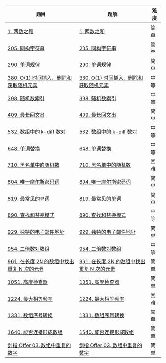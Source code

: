 | 题目                                                         | 题解                                                         | 难度 |
| ------------------------------------------------------------ | ------------------------------------------------------------ | ---- |
| [1. 两数之和](https://leetcode.cn/problems/two-sum/)         | [1. 两数之和](https://github.com/ZonzeeLi/LeetCode/blob/master/index/1-10/1.%20%E4%B8%A4%E6%95%B0%E4%B9%8B%E5%92%8C.md) | 简单 |
| [205. 同构字符串](https://leetcode.cn/problems/isomorphic-strings/) | [205. 同构字符串](https://github.com/ZonzeeLi/LeetCode/blob/master/index/201-210/205.%20%E5%90%8C%E6%9E%84%E5%AD%97%E7%AC%A6%E4%B8%B2.md) | 简单 |
| [290. 单词规律](https://leetcode.cn/problems/word-pattern/)  | [290. 单词规律](https://github.com/ZonzeeLi/LeetCode/blob/master/index/281-290/290.%20%E5%8D%95%E8%AF%8D%E8%A7%84%E5%BE%8B.md) | 简单 |
| [380. O(1) 时间插入、删除和获取随机元素](https://leetcode-cn.com/problems/insert-delete-getrandom-o1/) | [380. O(1) 时间插入、删除和获取随机元素](https://github.com/ZonzeeLi/LeetCode/blob/master/index/371-380/380.%20O(1)%20%E6%97%B6%E9%97%B4%E6%8F%92%E5%85%A5%E3%80%81%E5%88%A0%E9%99%A4%E5%92%8C%E8%8E%B7%E5%8F%96%E9%9A%8F%E6%9C%BA%E5%85%83%E7%B4%A0.md) | 中等 |
| [398. 随机数索引](https://leetcode-cn.com/problems/random-pick-index/) | [398. 随机数索引](https://github.com/ZonzeeLi/LeetCode/blob/master/index/391-400/398.%20%E9%9A%8F%E6%9C%BA%E6%95%B0%E7%B4%A2%E5%BC%95.md) | 中等 |
| [409. 最长回文串](https://leetcode.cn/problems/longest-palindrome/) | [409. 最长回文串](https://github.com/ZonzeeLi/LeetCode/blob/master/index/401-410/409.%20%E6%9C%80%E9%95%BF%E5%9B%9E%E6%96%87%E4%B8%B2.md) | 简单 |
| [532. 数组中的 k-diff 数对](https://leetcode.cn/problems/k-diff-pairs-in-an-array/) | [532. 数组中的 k-diff 数对](https://github.com/ZonzeeLi/LeetCode/blob/master/index/531-540/532.%20%E6%95%B0%E7%BB%84%E4%B8%AD%E7%9A%84%20k-diff%20%E6%95%B0%E5%AF%B9.md) | 中等 |
| [648. 单词替换](https://leetcode.cn/problems/replace-words/) | [648. 单词替换](https://github.com/ZonzeeLi/LeetCode/blob/master/index/641-650/648.%20%E5%8D%95%E8%AF%8D%E6%9B%BF%E6%8D%A2.md) | 中等 |
| [710. 黑名单中的随机数](https://leetcode.cn/problems/random-pick-with-blacklist/) | [710. 黑名单中的随机数](https://github.com/ZonzeeLi/LeetCode/blob/master/index/701-710/710.%20%E9%BB%91%E5%90%8D%E5%8D%95%E4%B8%AD%E7%9A%84%E9%9A%8F%E6%9C%BA%E6%95%B0.md) | 困难 |
| [804. 唯一摩尔斯密码词](https://leetcode-cn.com/problems/unique-morse-code-words/) | [804. 唯一摩尔斯密码词](https://github.com/ZonzeeLi/LeetCode/blob/master/index/801-810/804.%20%E5%94%AF%E4%B8%80%E6%91%A9%E5%B0%94%E6%96%AF%E5%AF%86%E7%A0%81%E8%AF%8D.md) | 简单 |
| [819. 最常见的单词](https://leetcode-cn.com/problems/most-common-word/) | [819. 最常见的单词](https://github.com/ZonzeeLi/LeetCode/blob/master/index/811-820/819.%20%E6%9C%80%E5%B8%B8%E8%A7%81%E7%9A%84%E5%8D%95%E8%AF%8D.md) | 简单 |
| [890. 查找和替换模式](https://leetcode.cn/problems/find-and-replace-pattern/) | [890. 查找和替换模式](https://github.com/ZonzeeLi/LeetCode/blob/master/index/881-890/890.%20%E6%9F%A5%E6%89%BE%E5%92%8C%E6%9B%BF%E6%8D%A2%E6%A8%A1%E5%BC%8F.md) | 中等 |
| [929. 独特的电子邮件地址](https://leetcode.cn/problems/unique-email-addresses/) | [929. 独特的电子邮件地址](https://github.com/ZonzeeLi/LeetCode/blob/master/index/921-930/929.%20%E7%8B%AC%E7%89%B9%E7%9A%84%E7%94%B5%E5%AD%90%E9%82%AE%E4%BB%B6%E5%9C%B0%E5%9D%80.md) | 简单 |
| [954. 二倍数对数组](https://leetcode-cn.com/problems/array-of-doubled-pairs/) | [954. 二倍数对数组](https://github.com/ZonzeeLi/LeetCode/blob/master/index/951-960/954.%20%E4%BA%8C%E5%80%8D%E6%95%B0%E5%AF%B9%E6%95%B0%E7%BB%84.md) | 中等 |
| [961. 在长度 2N 的数组中找出重复 N 次的元素](https://leetcode.cn/problems/n-repeated-element-in-size-2n-array/) | [961. 在长度 2N 的数组中找出重复 N 次的元素](https://github.com/ZonzeeLi/LeetCode/blob/master/index/961-970/961.%20%E5%9C%A8%E9%95%BF%E5%BA%A6%202N%20%E7%9A%84%E6%95%B0%E7%BB%84%E4%B8%AD%E6%89%BE%E5%87%BA%E9%87%8D%E5%A4%8D%20N%20%E6%AC%A1%E7%9A%84%E5%85%83%E7%B4%A0.md) | 简单 |
| [1051. 高度检查器](https://leetcode.cn/problems/height-checker/) | [1051. 高度检查器](https://github.com/ZonzeeLi/LeetCode/blob/master/index/1051-1060/1051.%20%E9%AB%98%E5%BA%A6%E6%A3%80%E6%9F%A5%E5%99%A8.md) | 简单 |
| [1224. 最大相等频率](https://leetcode.cn/problems/maximum-equal-frequency/) | [1224. 最大相等频率](https://github.com/ZonzeeLi/LeetCode/blob/master/index/1221-1230/1224.%20%E6%9C%80%E5%A4%A7%E7%9B%B8%E7%AD%89%E9%A2%91%E7%8E%87.md) | 困难 |
| [1331. 数组序号转换](https://leetcode.cn/problems/rank-transform-of-an-array/) | [1331. 数组序号转换](https://github.com/ZonzeeLi/LeetCode/blob/master/index/1331-1340/1331.%20%E6%95%B0%E7%BB%84%E5%BA%8F%E5%8F%B7%E8%BD%AC%E6%8D%A2.md) | 简单 |
| [1640. 能否连接形成数组](https://leetcode.cn/problems/check-array-formation-through-concatenation/) | [1640. 能否连接形成数组](https://github.com/ZonzeeLi/LeetCode/blob/master/index/1631-1640/1640.%20%E8%83%BD%E5%90%A6%E8%BF%9E%E6%8E%A5%E5%BD%A2%E6%88%90%E6%95%B0%E7%BB%84.md)                                                             | 简单 |
| [剑指 Offer 03. 数组中重复的数字](https://leetcode-cn.com/problems/shu-zu-zhong-zhong-fu-de-shu-zi-lcof/) | [剑指 Offer 03. 数组中重复的数字](https://github.com/ZonzeeLi/LeetCode/blob/master/index/%E5%89%91%E6%8C%87Offer/%E5%89%91%E6%8C%87%20Offer%2003.%20%E6%95%B0%E7%BB%84%E4%B8%AD%E9%87%8D%E5%A4%8D%E7%9A%84%E6%95%B0%E5%AD%97.md) | 简单 |


